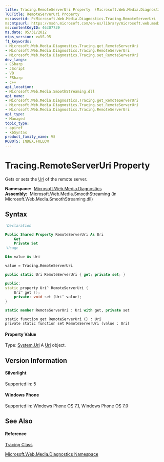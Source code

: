 ```yaml
---
title: Tracing.RemoteServerUri Property  (Microsoft.Web.Media.Diagnostics)
TOCTitle: RemoteServerUri Property
ms:assetid: P:Microsoft.Web.Media.Diagnostics.Tracing.RemoteServerUri
ms:mtpsurl: https://msdn.microsoft.com/en-us/library/microsoft.web.media.diagnostics.tracing.remoteserveruri(v=VS.95)
ms:contentKeyID: 46307739
ms.date: 05/31/2012
mtps_version: v=VS.95
f1_keywords:
- Microsoft.Web.Media.Diagnostics.Tracing.get_RemoteServerUri
- Microsoft.Web.Media.Diagnostics.Tracing.RemoteServerUri
- Microsoft.Web.Media.Diagnostics.Tracing.set_RemoteServerUri
dev_langs:
- CSharp
- JScript
- VB
- FSharp
- c++
api_location:
- Microsoft.Web.Media.SmoothStreaming.dll
api_name:
- Microsoft.Web.Media.Diagnostics.Tracing.get_RemoteServerUri
- Microsoft.Web.Media.Diagnostics.Tracing.set_RemoteServerUri
- Microsoft.Web.Media.Diagnostics.Tracing.RemoteServerUri
api_type:
- Managed
topic_type:
- apiref
- kbSyntax
product_family_name: VS
ROBOTS: INDEX,FOLLOW
---
```


# Tracing.RemoteServerUri Property

Gets or sets the [Uri](https://msdn.microsoft.com/en-us/library/txt7706a\(v=vs.95\)) of the remote server.

**Namespace:**  [Microsoft.Web.Media.Diagnostics](microsoft-web-media-diagnostics-namespace_1.md)  
**Assembly:**  Microsoft.Web.Media.SmoothStreaming (in Microsoft.Web.Media.SmoothStreaming.dll)

## Syntax

``` vb
'Declaration

Public Shared Property RemoteServerUri As Uri
    Get
    Private Set
'Usage

Dim value As Uri

value = Tracing.RemoteServerUri
```

``` csharp
public static Uri RemoteServerUri { get; private set; }
```

``` c++
public:
static property Uri^ RemoteServerUri {
    Uri^ get ();
    private: void set (Uri^ value);
}
```

``` fsharp
static member RemoteServerUri : Uri with get, private set
```

``` jscript
static function get RemoteServerUri () : Uri
private static function set RemoteServerUri (value : Uri)
```

#### Property Value

Type: [System.Uri](https://msdn.microsoft.com/en-us/library/txt7706a\(v=vs.95\))  
A [Uri](https://msdn.microsoft.com/en-us/library/txt7706a\(v=vs.95\)) object.

## Version Information

#### Silverlight

Supported in: 5  

#### Windows Phone

Supported in: Windows Phone OS 7.1, Windows Phone OS 7.0  

## See Also

#### Reference

[Tracing Class](tracing-class-microsoft-web-media-diagnostics_1.md)

[Microsoft.Web.Media.Diagnostics Namespace](microsoft-web-media-diagnostics-namespace_1.md)

